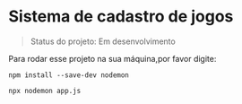 <h1> Sistema de cadastro de jogos</h1>

> Status do projeto: Em desenvolvimento

Para rodar esse projeto na sua máquina,por favor digite:

```
npm install --save-dev nodemon

npx nodemon app.js

```
